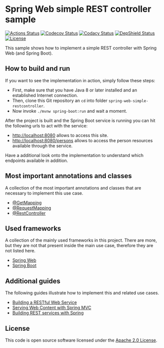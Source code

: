 # Spring Web simple REST controller sample
[![Actions Status](https://github.com/ingogriebsch/sample-spring-web-simple-restcontroller/workflows/build/badge.svg)](https://github.com/ingogriebsch/sample-spring-web-simple-restcontroller/actions)
[![Codecov Status](https://codecov.io/gh/ingogriebsch/sample-spring-web-simple-restcontroller/branch/master/graph/badge.svg)](https://codecov.io/gh/ingogriebsch/sample-spring-web-simple-restcontroller)
[![Codacy Status](https://api.codacy.com/project/badge/Grade/19e9eecec72846cfbff047bed2dff18b)](https://app.codacy.com/app/ingo.griebsch/sample-spring-web-simple-restcontroller?utm_source=github.com&utm_medium=referral&utm_content=ingogriebsch/sample-spring-web-simple-restcontroller&utm_campaign=Badge_Grade_Dashboard)
[![DepShield Status](https://depshield.sonatype.org/badges/ingogriebsch/sample-spring-web-simple-restcontroller/depshield.svg)](https://depshield.github.io)
[![License](http://img.shields.io/:license-apache-blue.svg)](http://www.apache.org/licenses/LICENSE-2.0.html)

This sample shows how to implement a simple REST controller with Spring Web (and Spring Boot).

## How to build and run
If you want to see the implementation in action, simply follow these steps:

*   First, make sure that you have Java 8 or later installed and an established Internet connection.
*   Then, clone this Git repository an `cd` into folder `spring-web-simple-restcontroller`. 
*   Now invoke `./mvnw spring-boot:run` and wait a moment.

After the project is built and the Spring Boot service is running you can hit the following urls to act with the service:

*   [http://localhost:8080](http://localhost:8080) allows to access this site.
*   [http://localhost:8080/persons](http://localhost:8080/persons) allows to access the person resources available through the service.

Have a additional look onto the implementation to understand which endpoints available in addition.

## Most important annotations and classes
A collection of the most important annotations and classes that are necessary to implement this use case. 

*   [@GetMapping](https://docs.spring.io/spring-framework/docs/5.2.9.RELEASE/javadoc-api/org/springframework/web/bind/annotation/GetMapping.html)
*   [@RequestMapping](https://docs.spring.io/spring-framework/docs/5.2.9.RELEASE/javadoc-api/org/springframework/web/bind/annotation/RequestMapping.html)
*   [@RestController](https://docs.spring.io/spring-framework/docs/5.2.9.RELEASE/javadoc-api/org/springframework/web/bind/annotation/RestController.html)

## Used frameworks
A collection of the mainly used frameworks in this project. 
There are more, but they are not that present inside the main use case, therefore they are not listed here.

*   [Spring Web](https://docs.spring.io/spring-framework/docs/5.2.9.RELEASE/spring-framework-reference/web.html#spring-web)
*   [Spring Boot](https://docs.spring.io/spring-boot/docs/2.3.6.RELEASE/reference/htmlsingle/)

## Additional guides
The following guides illustrate how to implement this and related use cases.

* [Building a RESTful Web Service](https://spring.io/guides/gs/rest-service/)
* [Serving Web Content with Spring MVC](https://spring.io/guides/gs/serving-web-content/)
* [Building REST services with Spring](https://spring.io/guides/tutorials/bookmarks/)

## License
This code is open source software licensed under the [Apache 2.0 License](https://www.apache.org/licenses/LICENSE-2.0.html).
